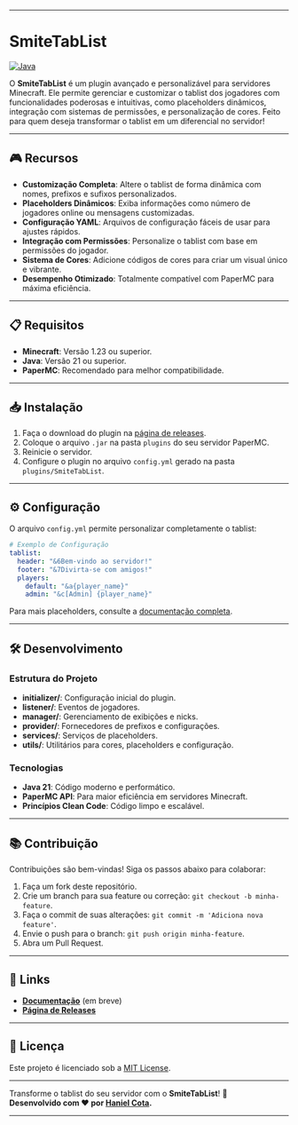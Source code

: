 
---

# **SmiteTabList**
[![Java](https://img.shields.io/badge/Java-21%2B-orange)](https://openjdk.org/projects/jdk/21/)

O **SmiteTabList** é um plugin avançado e personalizável para servidores Minecraft. Ele permite gerenciar e customizar o tablist dos jogadores com funcionalidades poderosas e intuitivas, como placeholders dinâmicos, integração com sistemas de permissões, e personalização de cores. Feito para quem deseja transformar o tablist em um diferencial no servidor!

---

## **🎮 Recursos**
- **Customização Completa**: Altere o tablist de forma dinâmica com nomes, prefixos e sufixos personalizados.
- **Placeholders Dinâmicos**: Exiba informações como número de jogadores online ou mensagens customizadas.
- **Configuração YAML**: Arquivos de configuração fáceis de usar para ajustes rápidos.
- **Integração com Permissões**: Personalize o tablist com base em permissões do jogador.
- **Sistema de Cores**: Adicione códigos de cores para criar um visual único e vibrante.
- **Desempenho Otimizado**: Totalmente compatível com PaperMC para máxima eficiência.

---

## **📋 Requisitos**
- **Minecraft**: Versão 1.23 ou superior.
- **Java**: Versão 21 ou superior.
- **PaperMC**: Recomendado para melhor compatibilidade.

---

## **📥 Instalação**
1. Faça o download do plugin na [página de releases](#).
2. Coloque o arquivo `.jar` na pasta `plugins` do seu servidor PaperMC.
3. Reinicie o servidor.
4. Configure o plugin no arquivo `config.yml` gerado na pasta `plugins/SmiteTabList`.

---

## **⚙️ Configuração**
O arquivo `config.yml` permite personalizar completamente o tablist:
```yaml
# Exemplo de Configuração
tablist:
  header: "&6Bem-vindo ao servidor!"
  footer: "&7Divirta-se com amigos!"
  players:
    default: "&a{player_name}"
    admin: "&c[Admin] {player_name}"
```

Para mais placeholders, consulte a [documentação completa](#).

---

## **🛠 Desenvolvimento**
### **Estrutura do Projeto**
- **initializer/**: Configuração inicial do plugin.
- **listener/**: Eventos de jogadores.
- **manager/**: Gerenciamento de exibições e nicks.
- **provider/**: Fornecedores de prefixos e configurações.
- **services/**: Serviços de placeholders.
- **utils/**: Utilitários para cores, placeholders e configuração.

### **Tecnologias**
- **Java 21**: Código moderno e performático.
- **PaperMC API**: Para maior eficiência em servidores Minecraft.
- **Princípios Clean Code**: Código limpo e escalável.

---

## **📚 Contribuição**
Contribuições são bem-vindas! Siga os passos abaixo para colaborar:
1. Faça um fork deste repositório.
2. Crie um branch para sua feature ou correção: `git checkout -b minha-feature`.
3. Faça o commit de suas alterações: `git commit -m 'Adiciona nova feature'`.
4. Envie o push para o branch: `git push origin minha-feature`.
5. Abra um Pull Request.

---

## **🔗 Links**
- **[Documentação](#)** (em breve)
- **[Página de Releases](#)**

---

## **📝 Licença**
Este projeto é licenciado sob a [MIT License](LICENSE).

---

Transforme o tablist do seu servidor com o **SmiteTabList**! 🚀  
**Desenvolvido com ❤️ por [Haniel Cota](https://github.com/HanielCota).**

--- 
